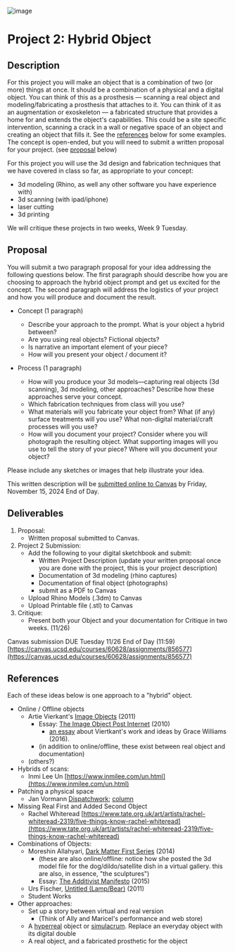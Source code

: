 ![image](https://user-images.githubusercontent.com/1598545/135893454-f925bb08-b92c-4254-acf8-db47bb92dc5a.png)

# Project 2: Hybrid Object
## Description

For this project you will make an object that is a combination of two (or more) things at once. It should be a combination of a physical and a digital object. You can think of this as a prosthesis –– scanning a real object and modeling/fabricating a prosthesis that attaches to it. You can think of it as an augmentation or exoskeleton –– a fabricated structure that provides a home for and extends the object's capabilities. This could be a site specific intervention, scanning a crack in a wall or negative space of an object and creating an object that fills it. See the [references](#references) below for some examples. The concept is open-ended, but you will need to submit a written proposal for your project. (see [proposal](#proposal) below)

For this project you will use the 3d design and fabrication techniques that we have covered in class so far, as appropriate to your concept:
- 3d modeling (Rhino, as well any other software you have experience with)
- 3d scanning (with ipad/iphone)
- laser cutting
- 3d printing

We will critique these projects in two weeks, Week 9 Tuesday.

## Proposal

You will submit a two paragraph proposal for your idea addressing the following questions below. The first paragraph should describe how you are choosing to approach the hybrid object prompt and get us excited for the concept. The second paragraph will address the logistics of your project and how you will produce and document the result.

- Concept (1 paragraph)
  - Describe your approach to the prompt. What is your object a hybrid between? 
  - Are you using real objects? Fictional objects? 
  - Is narrative an important element of your piece?
  - How will you present your object / document it?

- Process (1 paragraph)
  - How will you produce your 3d models—capturing real objects (3d scanning), 3d modeling, other approaches? Describe how these approaches serve your concept.
  - Which fabrication techniques from class will you use?
  - What materials will you fabricate your object from? What (if any) surface treatments will you use? What non-digital material/craft processes will you use?
  - How will you document your project? Consider where you will photograph the resulting object. What supporting images will you use to tell the story of your piece? Where will you document your object?

Please include any sketches or images that help illustrate your idea. 

This written description will be [submitted online to Canvas](https://canvas.ucsd.edu/courses/60628/assignments/856578) by Friday, November 15, 2024 End of Day.

## Deliverables

1. Proposal: 
   - Written proposal submitted to Canvas. 
2. Project 2 Submission:  
   - Add the following to your digital sketchbook and submit:
     - Written Project Description (update your written proposal once you are done with the project, this is your project description)
     - Documentation of 3d modeling (rhino captures)
     - Documentation of final object (photographs)
     - submit as a PDF to Canvas
   - Upload Rhino Models (.3dm) to Canvas
   - Upload Printable file (.stl) to Canvas
3. Critique: 
   - Present both your Object and your documentation for Critique in two weeks. (11/26)

Canvas submission DUE Tuesday 11/26 End of Day (11:59) [https://canvas.ucsd.edu/courses/60628/assignments/856577](https://canvas.ucsd.edu/courses/60628/assignments/856577)

## References
Each of these ideas below is one approach to a "hybrid" object. 

- Online / Offline objects
  - Artie Vierkant's [Image Objects](http://artievierkant.com/imageobjects2011.php) (2011)
    - Essay: [The Image Object Post Internet](https://jstchillin.org/artie/pdf/The_Image_Object_Post-Internet_us.pdf) (2010)
      - [an essay](https://digitalartdmu.wordpress.com/2016/03/31/the-image-object-post-internet/) about Viertkant's work and ideas by Grace Williams (2016).
    - (in addition to online/offline, these exist between real object and documentation)
  - (others?)
- Hybrids of scans: 
  - Inmi Lee Un [https://www.inmilee.com/un.html](https://www.inmilee.com/un.html)
- Patching a physical space
  - Jan Vormann [Dispatchwork](https://twistedsifter.com/2018/10/people-around-the-globe-are-filling-cracks-with-lego-10-photos/); [column](https://www.janvormann.com/column/)
- Missing Real First and Added Second Object
  - Rachel Whiteread [https://www.tate.org.uk/art/artists/rachel-whiteread-2319/five-things-know-rachel-whiteread](https://www.tate.org.uk/art/artists/rachel-whiteread-2319/five-things-know-rachel-whiteread) 
- Combinations of Objects:
  - Moreshin Allahyari, [Dark Matter First Series](http://www.morehshin.com/dark-matter-first-series/) (2014)
    - (these are also online/offline: notice how she posted the 3d model file for the dog/dildo/satellite dish in a virtual gallery. this are also, in essence, "the sculptures")
    - Essay: [The Additivist Manifesto](https://additivism.org/manifesto) (2015)
  - Urs Fischer, [Untitled (Lamp/Bear)](https://www.christies.com/en/lot/lot-5437849) (2011)
  - Student Works
- Other approaches: 
  - Set up a story between virtual and real version
    - (Think of Ally and Maricel's performance and web store)
  - A [hyperreal](https://en.wikipedia.org/wiki/Hyperreality) object or [simulacrum](https://en.wikipedia.org/wiki/Simulacrum). Replace an everyday object with its digital double
  - A real object, and a fabricated prosthetic for the object
